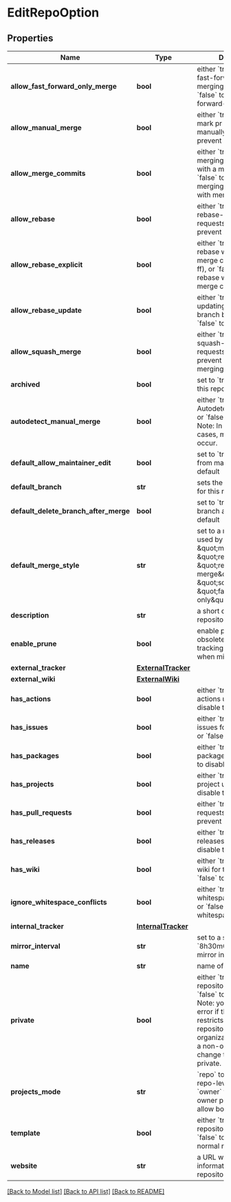 # EditRepoOption

## Properties
Name | Type | Description | Notes
------------ | ------------- | ------------- | -------------
**allow_fast_forward_only_merge** | **bool** | either &#x60;true&#x60; to allow fast-forward-only merging pull requests, or &#x60;false&#x60; to prevent fast-forward-only merging. | [optional] 
**allow_manual_merge** | **bool** | either &#x60;true&#x60; to allow mark pr as merged manually, or &#x60;false&#x60; to prevent it. | [optional] 
**allow_merge_commits** | **bool** | either &#x60;true&#x60; to allow merging pull requests with a merge commit, or &#x60;false&#x60; to prevent merging pull requests with merge commits. | [optional] 
**allow_rebase** | **bool** | either &#x60;true&#x60; to allow rebase-merging pull requests, or &#x60;false&#x60; to prevent rebase-merging. | [optional] 
**allow_rebase_explicit** | **bool** | either &#x60;true&#x60; to allow rebase with explicit merge commits (--no-ff), or &#x60;false&#x60; to prevent rebase with explicit merge commits. | [optional] 
**allow_rebase_update** | **bool** | either &#x60;true&#x60; to allow updating pull request branch by rebase, or &#x60;false&#x60; to prevent it. | [optional] 
**allow_squash_merge** | **bool** | either &#x60;true&#x60; to allow squash-merging pull requests, or &#x60;false&#x60; to prevent squash-merging. | [optional] 
**archived** | **bool** | set to &#x60;true&#x60; to archive this repository. | [optional] 
**autodetect_manual_merge** | **bool** | either &#x60;true&#x60; to enable AutodetectManualMerge, or &#x60;false&#x60; to prevent it. Note: In some special cases, misjudgments can occur. | [optional] 
**default_allow_maintainer_edit** | **bool** | set to &#x60;true&#x60; to allow edits from maintainers by default | [optional] 
**default_branch** | **str** | sets the default branch for this repository. | [optional] 
**default_delete_branch_after_merge** | **bool** | set to &#x60;true&#x60; to delete pr branch after merge by default | [optional] 
**default_merge_style** | **str** | set to a merge style to be used by this repository: \&quot;merge\&quot;, \&quot;rebase\&quot;, \&quot;rebase-merge\&quot;, \&quot;squash\&quot;, or \&quot;fast-forward-only\&quot;. | [optional] 
**description** | **str** | a short description of the repository. | [optional] 
**enable_prune** | **bool** | enable prune - remove obsolete remote-tracking references when mirroring | [optional] 
**external_tracker** | [**ExternalTracker**](ExternalTracker.md) |  | [optional] 
**external_wiki** | [**ExternalWiki**](ExternalWiki.md) |  | [optional] 
**has_actions** | **bool** | either &#x60;true&#x60; to enable actions unit, or &#x60;false&#x60; to disable them. | [optional] 
**has_issues** | **bool** | either &#x60;true&#x60; to enable issues for this repository or &#x60;false&#x60; to disable them. | [optional] 
**has_packages** | **bool** | either &#x60;true&#x60; to enable packages unit, or &#x60;false&#x60; to disable them. | [optional] 
**has_projects** | **bool** | either &#x60;true&#x60; to enable project unit, or &#x60;false&#x60; to disable them. | [optional] 
**has_pull_requests** | **bool** | either &#x60;true&#x60; to allow pull requests, or &#x60;false&#x60; to prevent pull request. | [optional] 
**has_releases** | **bool** | either &#x60;true&#x60; to enable releases unit, or &#x60;false&#x60; to disable them. | [optional] 
**has_wiki** | **bool** | either &#x60;true&#x60; to enable the wiki for this repository or &#x60;false&#x60; to disable it. | [optional] 
**ignore_whitespace_conflicts** | **bool** | either &#x60;true&#x60; to ignore whitespace for conflicts, or &#x60;false&#x60; to not ignore whitespace. | [optional] 
**internal_tracker** | [**InternalTracker**](InternalTracker.md) |  | [optional] 
**mirror_interval** | **str** | set to a string like &#x60;8h30m0s&#x60; to set the mirror interval time | [optional] 
**name** | **str** | name of the repository | [optional] 
**private** | **bool** | either &#x60;true&#x60; to make the repository private or &#x60;false&#x60; to make it public. Note: you will get a 422 error if the organization restricts changing repository visibility to organization owners and a non-owner tries to change the value of private. | [optional] 
**projects_mode** | **str** | &#x60;repo&#x60; to only allow repo-level projects, &#x60;owner&#x60; to only allow owner projects, &#x60;all&#x60; to allow both. | [optional] 
**template** | **bool** | either &#x60;true&#x60; to make this repository a template or &#x60;false&#x60; to make it a normal repository | [optional] 
**website** | **str** | a URL with more information about the repository. | [optional] 

[[Back to Model list]](../README.md#documentation-for-models) [[Back to API list]](../README.md#documentation-for-api-endpoints) [[Back to README]](../README.md)


